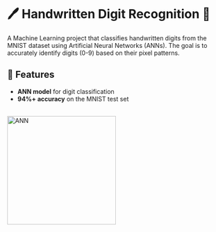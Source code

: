 # 🖊️ Handwritten Digit Recognition 🧠

	
A Machine Learning project that classifies handwritten digits from the MNIST dataset using Artificial Neural Networks (ANNs). The goal is to accurately identify digits (0-9) based on their pixel patterns. 



 ## 🌟 Features
- **ANN model** for digit classification
- **94%+ accuracy** on the MNIST test set


<br>
	
<img height="250" src="https://media.licdn.com/dms/image/v2/D5612AQE4Qbm-IfchVw/article-inline_image-shrink_1500_2232/article-inline_image-shrink_1500_2232/0/1681986754638?e=1731542400&v=beta&t=TPeEOnrE8867SdOQkHt-Yh5XCPRTA2z8XUiZIB2zpjI" alt="ANN"  />